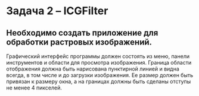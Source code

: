 # Задача 2 – ICGFilter
## Необходимо создать приложение для обработки растровых изображений.
Графический интерфейс программы должен состоять из меню, панели инструментов и области для
просмотра изображения. Граница области отображения должна быть нарисована пунктирной линией
и видна всегда, в том числе и до загрузки изображения. Ее размер должен быть привязан к размеру
окна, а на границах должны быть сделаны отступы не менее 4 пикселей.

